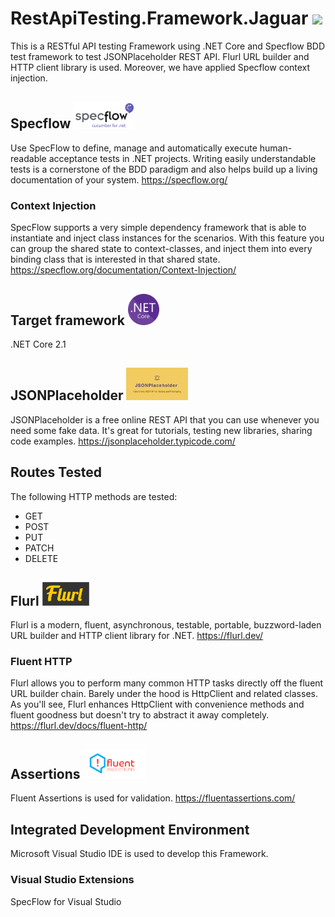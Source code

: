 # RestApiTesting.Framework.Jaguar  <img src ="RestApiTesting.Framework.Jaguar/Images/jaguar.jpg" width=99>
This is a RESTful API testing Framework using .NET Core and Specflow BDD test framework to test JSONPlaceholder REST API. Flurl URL builder and HTTP client library is used. Moreover, we have applied Specflow context injection.  

## Specflow  <img src ="RestApiTesting.Framework.Jaguar/Images/specflow.png" width=99>
Use SpecFlow to define, manage and automatically execute human-readable acceptance tests in .NET projects. Writing easily understandable tests is a cornerstone of the BDD paradigm and also helps build up a living documentation of your system. https://specflow.org/
### Context Injection
SpecFlow supports a very simple dependency framework that is able to instantiate and inject class instances for the scenarios. With this feature you can group the shared state to context-classes, and inject them into every binding class that is interested in that shared state. https://specflow.org/documentation/Context-Injection/

## Target framework  <img src ="RestApiTesting.Framework.Jaguar/Images/netcore.png" width=50>
.NET Core 2.1

## JSONPlaceholder  <img src ="RestApiTesting.Framework.Jaguar/Images/JSONPlaceholder.jpg" width=99>
JSONPlaceholder is a free online REST API that you can use whenever you need some fake data. It's great for tutorials, testing new libraries, sharing code examples.
https://jsonplaceholder.typicode.com/

## Routes Tested
The following HTTP methods are tested:
* GET
* POST
* PUT
* PATCH
* DELETE

## Flurl  <img src ="RestApiTesting.Framework.Jaguar/Images/flurl.png" width=75>
Flurl is a modern, fluent, asynchronous, testable, portable, buzzword-laden URL builder and HTTP client library for .NET. https://flurl.dev/
### Fluent HTTP
Flurl allows you to perform many common HTTP tasks directly off the fluent URL builder chain. Barely under the hood is HttpClient and related classes. As you'll see, Flurl enhances HttpClient with convenience methods and fluent goodness but doesn't try to abstract it away completely.
https://flurl.dev/docs/fluent-http/

## Assertions <img src ="RestApiTesting.Framework.Jaguar/Images/fluentassertions.png" width=99>
Fluent Assertions is used for validation.
https://fluentassertions.com/ 

## Integrated Development Environment
Microsoft Visual Studio IDE is used to develop this Framework.
### Visual Studio Extensions
SpecFlow for Visual Studio

